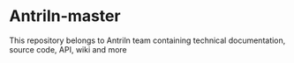 # AntriIn-master
This repository belongs to Antriln team containing technical documentation, source code, API, wiki and more
